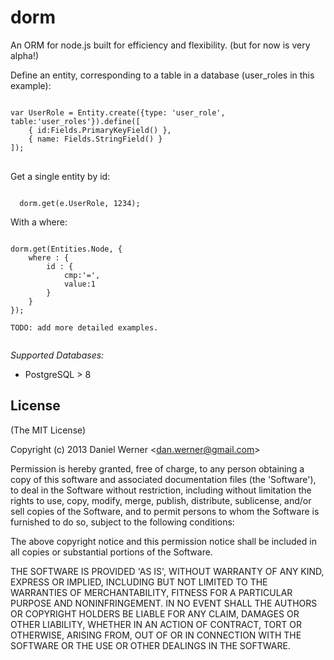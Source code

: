 dorm
==========

An ORM for node.js built for efficiency and flexibility. (but for now is very alpha!)

Define an entity, corresponding to a table in a database (user_roles in this example):

<pre>
<code>
var UserRole = Entity.create({type: 'user_role', table:'user_roles'}).define([
    { id:Fields.PrimaryKeyField() },
    { name: Fields.StringField() }
]);
</code>
</pre>

Get a single entity by id:

<pre><code>
  dorm.get(e.UserRole, 1234);
</code></pre>

With a where:

<pre><code>
dorm.get(Entities.Node, {
    where : {
        id : {
            cmp:'=',
            value:1
        }
    }
});

TODO: add more detailed examples.

</code></pre>

*Supported Databases:*
 * PostgreSQL > 8

## License 

(The MIT License)

Copyright (c) 2013 Daniel Werner &lt;dan.werner@gmail.com&gt;

Permission is hereby granted, free of charge, to any person obtaining
a copy of this software and associated documentation files (the
'Software'), to deal in the Software without restriction, including
without limitation the rights to use, copy, modify, merge, publish,
distribute, sublicense, and/or sell copies of the Software, and to
permit persons to whom the Software is furnished to do so, subject to
the following conditions:

The above copyright notice and this permission notice shall be
included in all copies or substantial portions of the Software.

THE SOFTWARE IS PROVIDED 'AS IS', WITHOUT WARRANTY OF ANY KIND,
EXPRESS OR IMPLIED, INCLUDING BUT NOT LIMITED TO THE WARRANTIES OF
MERCHANTABILITY, FITNESS FOR A PARTICULAR PURPOSE AND NONINFRINGEMENT.
IN NO EVENT SHALL THE AUTHORS OR COPYRIGHT HOLDERS BE LIABLE FOR ANY
CLAIM, DAMAGES OR OTHER LIABILITY, WHETHER IN AN ACTION OF CONTRACT,
TORT OR OTHERWISE, ARISING FROM, OUT OF OR IN CONNECTION WITH THE
SOFTWARE OR THE USE OR OTHER DEALINGS IN THE SOFTWARE.
